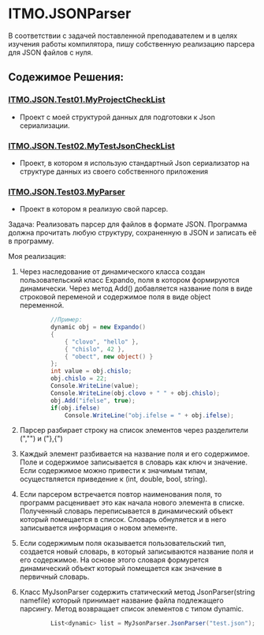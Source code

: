 # ITMO.JSONParser
В соответствии с задачей поставленной преподавателем и в целях изучения работы компилятора, пишу собственную реализацию парсера для JSON файлов с нуля.


## Содежимое Решения:
### [ITMO.JSON.Test01.MyProjectCheckList](https://github.com/GeorgiyIsaev/ITMO.JSONParser/tree/master/ITMO.JSON.Test01.MyProjectCheckList)
 - Проект с моей структурой данных для подготовки к Json сериализации.


###  [ITMO.JSON.Test02.MyTestJsonCheckList](https://github.com/GeorgiyIsaev/ITMO.JSONParser/tree/master/ITMO.JSON.Test02.MyTestJsonCheckList)
- Проект, в котором я использую стандартный Json сериализатор на структуре данных из своего собственного приложения

###  [ITMO.JSON.Test03.MyParser](https://github.com/GeorgiyIsaev/ITMO.JSONParser/tree/master/ITMO.JSON.Test03.MyParser)
- Проект в котором я реализую свой парсер.  

Задача: 
Реализовать парсер для файлов в формате JSON. Программа должна прочитать любую структуру, сохраненную в JSON и записать её в программу.

Моя реализация:
1) Через наследование от динамического класса создан пользовательский класс Expando, поля в котором формируются динамически. Через метод Add() добавляется название поля в виде строковой переменой и содержимое поля в виде object переменной. 

```cs
            //Пример:
            dynamic obj = new Expando()
            {
                { "clovo", "hello" },
                { "chislo", 42 },
                { "obect", new object() }
            };
            int value = obj.chislo;
            obj.chislo = 22;
            Console.WriteLine(value);
            Console.WriteLine(obj.clovo + " " + obj.chislo);        
            obj.Add("ifelse", true);
            if(obj.ifelse)
                Console.WriteLine("obj.ifelse = " + obj.ifelse); 
```

2) Парсер разбирает строку на список элементов через разделители (",\"") и  ("},{")

3) Каждый элемент разбивается на название поля и его содержимое. Поле и содержимое записывается в словарь как ключ и значение. Если содержимое можно привести к значимым типам, осуществляется приведение к (int, double, bool, string).

4) Если парсером встречается повтор наименования поля, то программ расценивает это как начала нового элемента в списке. Полученный словарь переписывается в динамический объект который помещается в список. Словарь обнуляется и в него записывается информация о новом элементе.

5) Если содержимым поля оказывается пользовательский тип, создается новый словарь, в который записываются название поля и его содержимое. На основе этого словаря формурется динамический объект который помещается как значение в первичный словарь.

6)  Класс MyJsonParser содержить статический метод JsonParser(string namefile) который принимает название файла подлежащего парсингу. Метод возвращает список элементoв с типом dynamic.
```cs
            List<dynamic> list = MyJsonParser.JsonParser("test.json");
```


